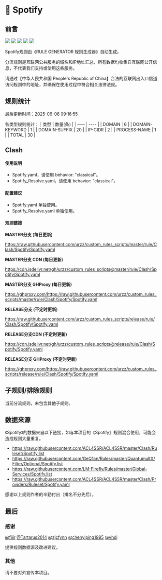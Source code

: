 # 🧸 Spotify

## 前言

![](https://shields.io/badge/-移除重复规则-ff69b4) ![](https://shields.io/badge/-DOMAIN与DOMAIN--SUFFIX合并-green) ![](https://shields.io/badge/-DOMAIN--SUFFIX间合并-critical) ![](https://shields.io/badge/-DOMAIN--SUFFIX与DOMAIN--KEYWORD合并-blue) ![](https://shields.io/badge/-IP--CIDR(6)合并-blueviolet) 

Spotify规则由《RULE GENERATOR 规则生成器》自动生成。

分流规则是互联网公共服务的域名和IP地址汇总，所有数据均收集自互联网公开信息，不代表我们支持或使用这些服务。

请通过【中华人民共和国 People's Republic of China】合法的互联网出入口信道访问规则中的地址，并确保在使用过程中符合相关法律法规。

## 规则统计

最后更新时间：2025-06-06 09:16:55

各类型规则统计：
| 类型 | 数量(条)  | 
| ---- | ----  |
| DOMAIN | 6  | 
| DOMAIN-KEYWORD | 1  | 
| DOMAIN-SUFFIX | 20  | 
| IP-CIDR | 2  | 
| PROCESS-NAME | 1  | 
| TOTAL | 30  | 


## Clash 

#### 使用说明
- Spotify.yaml，请使用 behavior: "classical"。
- Spotify_Resolve.yaml，请使用 behavior: "classical"。

#### 配置建议
- Spotify.yaml 单独使用。
- Spotify_Resolve.yaml 单独使用。

#### 规则链接
**MASTER分支 (每日更新)**

https://raw.githubusercontent.com/urzz/custom_rules_scripts/master/rule/Clash/Spotify/Spotify.yaml

**MASTER分支 CDN (每日更新)**

https://cdn.jsdelivr.net/gh/urzz/custom_rules_scripts@master/rule/Clash/Spotify/Spotify.yaml

**MASTER分支 GHProxy (每日更新)**

https://ghproxy.com/https://raw.githubusercontent.com/urzz/custom_rules_scripts/master/rule/Clash/Spotify/Spotify.yaml

**RELEASE分支 (不定时更新)**

https://raw.githubusercontent.com/urzz/custom_rules_scripts/release/rule/Clash/Spotify/Spotify.yaml

**RELEASE分支CDN (不定时更新)**

https://cdn.jsdelivr.net/gh/urzz/custom_rules_scripts@release/rule/Clash/Spotify/Spotify.yaml

**RELEASE分支 GHProxy (不定时更新)**

https://ghproxy.com/https://raw.githubusercontent.com/urzz/custom_rules_scripts/release/rule/Clash/Spotify/Spotify.yaml

## 子规则/排除规则


当前分流规则，未包含其他子规则。

## 数据来源

《Spotify》的数据来自以下链接，如与本项目的《Spotify》规则混合使用，可能会造成规则大量重复。

- https://raw.githubusercontent.com/ACL4SSR/ACL4SSR/master/Clash/Ruleset/Spotify.list
- https://raw.githubusercontent.com/GeQ1an/Rules/master/QuantumultX/Filter/Optional/Spotify.list
- https://raw.githubusercontent.com/LM-Firefly/Rules/master/Global-Services/Spotify.list
- https://raw.githubusercontent.com/ACL4SSR/ACL4SSR/master/Clash/Providers/Ruleset/Spotify.yaml


感谢以上规则作者的辛勤付出（排名不分先后）。

## 最后

### 感谢

[@fiiir](https://github.com/fiiir) [@Tartarus2014](https://github.com/Tartarus2014) [@zjcfynn](https://github.com/zjcfynn) [@chenyiping1995](https://github.com/chenyiping1995) [@vhdj](https://github.com/vhdj)

提供规则数据源及改进建议。

### 其他

请不要对外宣传本项目。